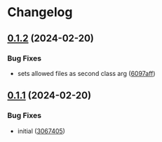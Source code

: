 # Changelog

## [0.1.2](https://github.com/devuri/config/compare/v0.1.1...v0.1.2) (2024-02-20)


### Bug Fixes

* sets allowed files as second class arg ([6097aff](https://github.com/devuri/config/commit/6097aff19f089c0350b9d7c4765767c54b84f4b2))

## [0.1.1](https://github.com/devuri/config/compare/v0.1.0...v0.1.1) (2024-02-20)


### Bug Fixes

* initial ([3067405](https://github.com/devuri/config/commit/30674052448b4a71b4ad6cedcd4b1f57a0d0fba4))
